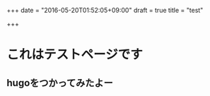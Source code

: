 +++
date = "2016-05-20T01:52:05+09:00"
draft = true
title = "test"

+++

# これはテストページです
## hugoをつかってみたよー 
